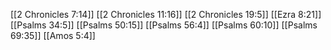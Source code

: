 [[2 Chronicles 7:14]]
[[2 Chronicles 11:16]]
[[2 Chronicles 19:5]]
[[Ezra 8:21]]
[[Psalms 34:5]]
[[Psalms 50:15]]
[[Psalms 56:4]]
[[Psalms 60:10]]
[[Psalms 69:35]]
[[Amos 5:4]]
